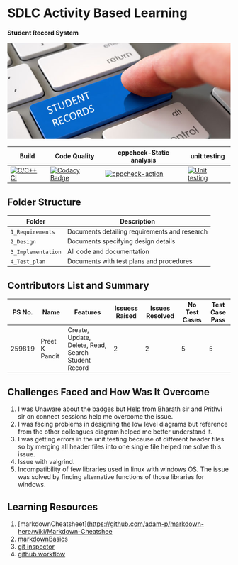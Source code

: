 # SDLC Activity Based Learning

**Student Record System**

![](https://github.com/259819/LnT_MiniProject/blob/master/Images/Studenttempl.jpg)




Build | Code Quality | cppcheck-Static analysis | unit testing
------|----------|-------|--------------
[![C/C++ CI](https://github.com/259819/LnT_MiniProject/actions/workflows/c-cpp.yml/badge.svg)](https://github.com/259819/LnT_MiniProject/actions/workflows/c-cpp.yml)|[![Codacy Badge](https://app.codacy.com/project/badge/Grade/0ae823626e6442828c84ad084fdab090)](https://www.codacy.com/gh/259819/LnT_MiniProject/dashboard?utm_source=github.com&amp;utm_medium=referral&amp;utm_content=259819/LnT_MiniProject&amp;utm_campaign=Badge_Grade)|[![cppcheck-action](https://github.com/259819/LnT_MiniProject/actions/workflows/cppcheck.yml/badge.svg)](https://github.com/259819/LnT_MiniProject/actions/workflows/cppcheck.yml)|[![Unit testing](https://github.com/259819/LnT_MiniProject/actions/workflows/uni-test.yml/badge.svg)](https://github.com/259819/LnT_MiniProject/actions/workflows/uni-test.yml)


## Folder Structure
Folder             | Description
-------------------| -----------------------------------------
`1_Requirements`   | Documents detailing requirements and research
`2_Design`         | Documents specifying design details
`3_Implementation` | All code and documentation
`4_Test_plan`      | Documents with test plans and procedures

## Contributors List and Summary

PS No. |  Name   |    Features    | Issuess Raised |Issues Resolved|No Test Cases|Test Case Pass
-------|---------|----------------|----------------|---------------|-------------|--------------
259819 | Preet K Pandit  | Create, Update, Delete, Read, Search Student Record    | 2    | 2 | 5 | 5     
   

## Challenges Faced and How Was It Overcome

1. I was Unaware about the badges but Help from  Bharath sir and Prithvi sir on connect sessions help me overcome the issue.
2. I was facing problems in designing the low level diagrams but reference from the other colleagues diagram helped me better understand it.
3. I was getting errors in the unit testing because of different header files so by merging all header files into one single file  helped me solve this issue.
4. Issue with valgrind.
5. Incompatibility of few libraries used in linux with windows OS. The issue was solved by finding alternative functions of those libraries for windows.

## Learning Resources
1. [markdownCheatsheet](https://github.com/adam-p/markdown-here/wiki/Markdown-Cheatshee
2. [markdownBasics](https://guides.github.com/features/mastering-markdown/)
3. [git inspector](https://github.com/ejwa/gitinspector.git)
4. [github workflow](https://docs.github.com/en/actions/learn-github-action)

